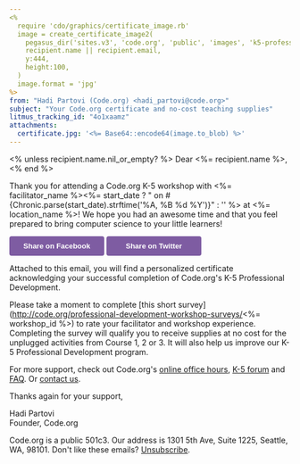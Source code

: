 ```yaml
---
<%
  require 'cdo/graphics/certificate_image.rb'
  image = create_certificate_image2(
    pegasus_dir('sites.v3', 'code.org', 'public', 'images', 'k5-professional-development-certificate-2014.png'),
    recipient.name || recipient.email,
    y:444,
    height:100,
  )
  image.format = 'jpg'
%>
from: "Hadi Partovi (Code.org) <hadi_partovi@code.org>"
subject: "Your Code.org certificate and no-cost teaching supplies"
litmus_tracking_id: "4o1xaamz"
attachments:
  certificate.jpg: '<%= Base64::encode64(image.to_blob) %>'
---
```

<% unless recipient.name.nil_or_empty? %>
Dear <%= recipient.name %>,
<% end %>

Thank you for attending a Code.org K-5 workshop with <%= facilitator_name %><%= start_date ? " on #{Chronic.parse(start_date).strftime('%A, %B %d %Y')}" : '' %> at <%= location_name %>! We hope you had an awesome time and that you feel prepared to bring computer science to your little learners!

<div><!--[if mso]>
  <v:roundrect xmlns:v="urn:schemas-microsoft-com:vml" xmlns:w="urn:schemas-microsoft-com:office:word" href="https://www.facebook.com/sharer/sharer.php?u=http%3A%2F%2Fcode.org%2Feducate%2Fk5" style="height:45px;v-text-anchor:middle;width:180px;" arcsize="9%" stroke="f" fillcolor="#7e5ca2">
    <w:anchorlock/>
    <center>
  <![endif]-->
      <a href="https://www.facebook.com/sharer/sharer.php?u=http%3A%2F%2Fcode.org%2Feducate%2Fk5"
style="background-color:#7e5ca2;border-radius:4px;color:#ffffff;display:inline-block;font-family:sans-serif;font-size:13px;font-weight:bold;line-height:35px;text-align:center;text-decoration:none;width:170px;-webkit-text-size-adjust:none;">Share on Facebook</a>
  <!--[if mso]>
    </center>
  </v:roundrect>
<![endif]--><!--[if mso]>
  <v:roundrect xmlns:v="urn:schemas-microsoft-com:vml" xmlns:w="urn:schemas-microsoft-com:office:word" href="https://twitter.com/intent/tweet?hashtags=&related=codeorg&text=Sign+up+for+computer+science+professional+development+for+K-5+educators.&url=http%3A%2F%2Fbit.ly%2F1uLtsJE" style="height:45px;v-text-anchor:middle;width:180px;" arcsize="9%" stroke="f" fillcolor="#7e5ca2">
    <w:anchorlock/>
    <center>
  <![endif]-->
      <a href="https://twitter.com/intent/tweet?hashtags=&related=codeorg&text=Sign+up+for+computer+science+professional+development+for+K-5+educators.&url=http%3A%2F%2Fbit.ly%2F1uLtsJE"
style="background-color:#7e5ca2;border-radius:4px;color:#ffffff;display:inline-block;font-family:sans-serif;font-size:13px;font-weight:bold;line-height:35px;text-align:center;text-decoration:none;width:170px;-webkit-text-size-adjust:none;">Share on Twitter</a>
  <!--[if mso]>
    </center>
  </v:roundrect>
<![endif]-->
</div>

Attached to this email, you will find a personalized certificate acknowledging your successful completion of Code.org's K-5 Professional Development.

Please take a moment to complete [this short survey](http://code.org/professional-development-workshop-surveys/<%= workshop_id %>) to rate your facilitator and workshop experience. Completing the survey will qualify you to receive supplies at no cost for the unplugged activities from Course 1, 2 or 3. It will also help us improve our K-5 Professional Development program.

For more support, check out Code.org's [online office hours](http://code.org/educate/k5/k5officehours), [K-5 forum](http://support.code.org/hc/communities/public/topics) and [FAQ](http://support.code.org/). Or [contact us](http://code.org/contact).

Thanks again for your support,

Hadi Partovi<br/>
Founder, Code.org

Code.org is a public 501c3. Our address is 1301 5th Ave, Suite 1225, Seattle, WA, 98101. Don't like these emails? [Unsubscribe](<%= unsubscribe_link %>).

